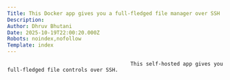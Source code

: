 ```yaml
---
Title: This Docker app gives you a full-fledged file manager over SSH
Description: 
Author: Dhruv Bhutani
Date: 2025-10-19T22:00:20.000Z
Robots: noindex,nofollow
Template: index
---
```


                                            This self-hosted app gives you full-fledged file controls over SSH. 
                                        